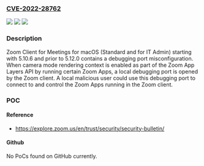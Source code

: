 ### [CVE-2022-28762](https://cve.mitre.org/cgi-bin/cvename.cgi?name=CVE-2022-28762)
![](https://img.shields.io/static/v1?label=Product&message=Zoom%20Client%20for%20Meetings%20for%20MacOS&color=blue)
![](https://img.shields.io/static/v1?label=Version&message=%3E%205.10.6%20&color=brighgreen)
![](https://img.shields.io/static/v1?label=Vulnerability&message=CWE-16%20Misconfiguration&color=brighgreen)

### Description

Zoom Client for Meetings for macOS (Standard and for IT Admin) starting with 5.10.6 and prior to 5.12.0 contains a debugging port misconfiguration. When camera mode rendering context is enabled as part of the Zoom App Layers API by running certain Zoom Apps, a local debugging port is opened by the Zoom client. A local malicious user could use this debugging port to connect to and control the Zoom Apps running in the Zoom client.

### POC

#### Reference
- https://explore.zoom.us/en/trust/security/security-bulletin/

#### Github
No PoCs found on GitHub currently.

